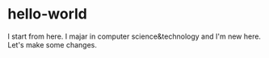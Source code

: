 # hello-world
I start from here.
I majar in computer science&technology and I'm new here.
Let's make some changes.
